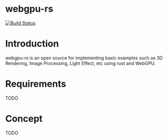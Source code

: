 # webgpu-rs

[![Build Status](https://github.com/gandis0713/webgpu-rs/workflows/Build%20and%20Test/badge.svg)](https://github.com/gandis0713/webgpu-rs/workflows/Build%20and%20Test/badge.svg)

Introduction
============

webgpu-rs is an open source for implementing basic examples such as 3D Rendering, Image Processing, Light Effect, etc using rust and WebGPU.


Requirements
============
TODO


Concept
=======

TODO
